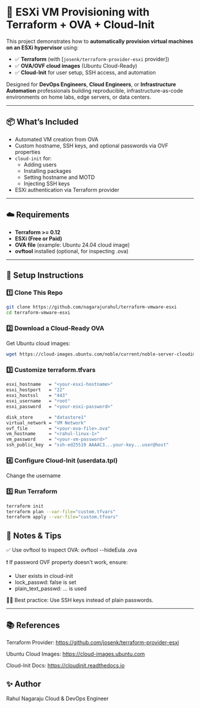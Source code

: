 # 🚀 ESXi VM Provisioning with Terraform + OVA + Cloud-Init

This project demonstrates how to **automatically provision virtual machines on an ESXi hypervisor** using:

- ✅ **Terraform** (with [`josenk/terraform-provider-esxi` provider])
- ✅ **OVA/OVF cloud images** (Ubuntu Cloud-Ready)
- ✅ **Cloud-Init** for user setup, SSH access, and automation

Designed for **DevOps Engineers**, **Cloud Engineers**, or **Infrastructure Automation** professionals building reproducible, infrastructure-as-code environments on home labs, edge servers, or data centers.

---

## 📦 What’s Included

- Automated VM creation from OVA
- Custom hostname, SSH keys, and optional passwords via OVF properties
- `cloud-init` for:
  - Adding users
  - Installing packages
  - Setting hostname and MOTD
  - Injecting SSH keys
- ESXi authentication via Terraform provider

---

## ☁️ Requirements

- **Terraform >= 0.12**
- **ESXi (Free or Paid)**
- **OVA file** (example: Ubuntu 24.04 cloud image)
- **ovftool** installed (optional, for inspecting .ova)

---

## 🔧 Setup Instructions

### 1️⃣ Clone This Repo

```bash
git clone https://github.com/nagarajurahul/terraform-vmware-esxi
cd terraform-vmware-esxi
```

### 2️⃣ Download a Cloud-Ready OVA
Get Ubuntu cloud images:

```bash
wget https://cloud-images.ubuntu.com/noble/current/noble-server-cloudimg-amd64.ova
```


### 3️⃣ Customize terraform.tfvars

```bash
esxi_hostname   = "<your-esxi-hostname>"
esxi_hostport   = "22"
esxi_hostssl    = "443"
esxi_username   = "root"
esxi_password   = "<your-esxi-password>"

disk_store      = "datastore1"
virtual_network = "VM Network"
ovf_file        = "<your-ova-file>.ova"
vm_hostname     = "<rahul-linux-1>"
vm_password     = "<your-vm-password>"
ssh_public_key  = "ssh-ed25519 AAAAC3...your-key...user@host"
```

### 4️⃣ Configure Cloud-Init (userdata.tpl)

Change the username

### 5️⃣ Run Terraform

```bash
terraform init
terraform plan --var-file="custom.tfvars"
terraform apply --var-file="custom.tfvars"
```


## 🧠 Notes & Tips

✅ Use ovftool to inspect OVA: ovftool --hideEula <your-ova-file>.ova

❗ If password OVF property doesn't work, ensure:

- User exists in cloud-init
- lock_passwd: false is set
- plain_text_passwd: ... is used

🧑‍💻 Best practice: Use SSH keys instead of plain passwords.


---

## 📚 References

Terraform Provider: <https://github.com/josenk/terraform-provider-esxi>

Ubuntu Cloud Images: <https://cloud-images.ubuntu.com>

Cloud-Init Docs: <https://cloudinit.readthedocs.io>

## ✨ Author

Rahul Nagaraju
Cloud & DevOps Engineer
